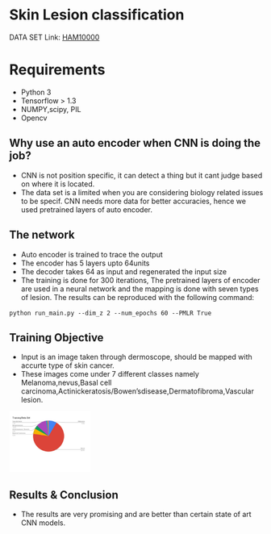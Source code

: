 # Skin Lesion classification

DATA SET Link: [HAM10000](https://dataverse.harvard.edu/dataset.xhtml?persistentId=doi:10.7910/DVN/DBW86T)

# Requirements
* Python 3
* Tensorflow > 1.3
* NUMPY,scipy, PIL
* Opencv

## Why use an auto encoder when CNN is doing the job?

  * CNN is not position specific, it can detect a thing but it cant judge based on where it is located.
  * The data set is a limited when you are considering biology related issues to be specif. CNN needs more data for better accuracies, hence we used pretrained layers of auto encoder.

## The network
  * Auto encoder is trained to trace the output
  * The encoder has 5 layers upto 64units
  * The decoder takes 64 as input and regenerated the input size
  * The training is done for 300 iterations, The pretrained layers of encoder are used in a neural network and the mapping is done with seven types of lesion.
 The results can be reproduced with the following  command:  
  ```
python run_main.py --dim_z 2 --num_epochs 60 --PMLR True
```
  

## Training Objective
  * Input is an image taken through dermoscope, should be mapped with accurte type of skin cancer.
  * These images come under 7 different classes namely Melanoma,nevus,Basal cell carcinoma,Actinickeratosis/Bowen’sdisease,Dermatofibroma,Vascular lesion.
  <div class="PIE_CHART">
  <img src="pie_chart.jpg" width="32%" style="margin-right:1px;">
</div>

## Results & Conclusion
  * The results are very promising and are better than certain state of art CNN models.
